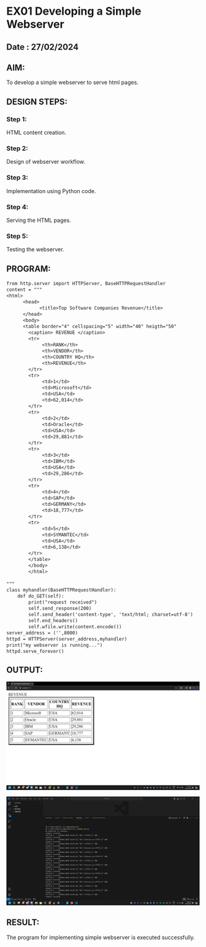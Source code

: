 # EX01 Developing a Simple Webserver

## Date : 27/02/2024

## AIM:
To develop a simple webserver to serve html pages.

## DESIGN STEPS:
### Step 1: 
HTML content creation.

### Step 2:
Design of webserver workflow.

### Step 3:
Implementation using Python code.

### Step 4:
Serving the HTML pages.

### Step 5:
Testing the webserver.

## PROGRAM:

```
from http.server import HTTPServer, BaseHTTPRequestHandler
content = """
<html>
      <head> 
            <title>Top Software Companies Revenue</title>
      </head>
      <body>
      <table border="4" cellspacing="5" width="40" heigth="50"
        <caption> REVENUE </caption>
        <tr>
             <th>RANK</th>
             <th>VENDOR</th>
             <th>COUNTRY HQ</th>
             <th>REVENUE</th>
        </tr>
        <tr>
             <td>1</td>
             <td>Microsoft</td>
             <td>USA</td>
             <td>62,014</td>
        </tr>
        <tr>
             <td>2</td>
             <td>Oracle</td>
             <td>USA</td>
             <td>29,881</td>
        </tr>
        <tr>
             <td>3</td>
             <td>IBM</td>
             <td>USA</td>
             <td>29,286</td>
        </tr>
        <tr>
             <td>4</td>
             <td>SAP</td>
             <td>GERMANY</td>
             <td>18,777</td>
        </tr>
        <tr>
             <td>5</td>
             <td>SYMANTEC</td>
             <td>USA</td>
             <td>6,138</td>  
        </tr>
        </table>
        </body>
        </html>      

"""
class myhandler(BaseHTTPRequestHandler):
    def do_GET(self):
        print("request received")
        self.send_response(200)
        self.send_header('content-type', 'text/html; charset=utf-8')
        self.end_headers()
        self.wfile.write(content.encode())
server_address = ('',8000)
httpd = HTTPServer(server_address,myhandler)
print("my webserver is running...")
httpd.serve_forever()
```

## OUTPUT:

![alt text](<company revenue.png>)

![alt text](<server running terminal screenshot.png>)

## RESULT:
The program for implementing simple webserver is executed successfully.
